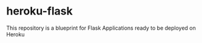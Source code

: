 # heroku-flask
This repository is a blueprint for Flask Applications ready to be deployed on Heroku
